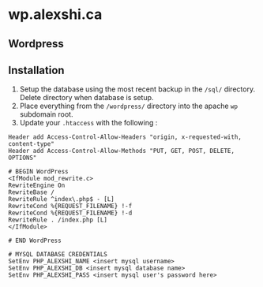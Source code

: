 # wp.alexshi.ca
## Wordpress

## Installation

1. Setup the database using the most recent backup in the ```/sql/``` directory. Delete directory when database is setup.
2. Place everything from the ```/wordpress/``` directory into the apache ```wp``` subdomain root. 
3. Update your ```.htaccess``` with the following :
```
Header add Access-Control-Allow-Headers "origin, x-requested-with, content-type"
Header add Access-Control-Allow-Methods "PUT, GET, POST, DELETE, OPTIONS"

# BEGIN WordPress
<IfModule mod_rewrite.c>
RewriteEngine On
RewriteBase /
RewriteRule ^index\.php$ - [L]
RewriteCond %{REQUEST_FILENAME} !-f
RewriteCond %{REQUEST_FILENAME} !-d
RewriteRule . /index.php [L]
</IfModule>

# END WordPress

# MYSQL DATABASE CREDENTIALS
SetEnv PHP_ALEXSHI_NAME <insert mysql username>
SetEnv PHP_ALEXSHI_DB <insert mysql database name>
SetEnv PHP_ALEXSHI_PASS <insert mysql user's password here>
```